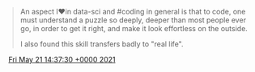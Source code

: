 > An aspect I❤️in data\-sci and \#coding in general is that to code, one must understand a puzzle so deeply, deeper than most people ever go, in order to get it right, and make it look effortless on the outside\.  
>   
> I also found this skill transfers badly to "real life"\.

<img src="../../media/tweet.ico" width="12" /> [Fri May 21 14:37:30 +0000 2021](https://twitter.com/DromerDenker/status/1395750602488025088)